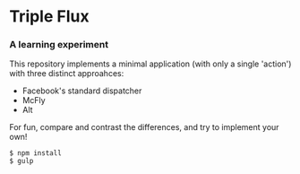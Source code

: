 # Triple Flux
### A learning experiment
This repository implements a minimal application (with only a single 'action') with three distinct approahces:
- Facebook's standard dispatcher
- McFly
- Alt

For fun, compare and contrast the differences, and try to implement your own!
```
$ npm install
$ gulp
```
